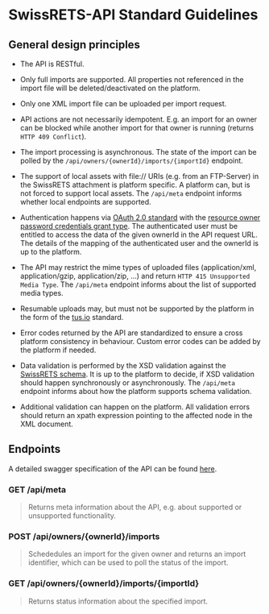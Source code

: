 # SwissRETS-API Standard Guidelines

## General design principles

* The API is RESTful.

* Only full imports are supported. All properties not referenced in the import file will be deleted/deactivated on the platform. 

* Only one XML import file can be uploaded per import request.

* API actions are not necessarily idempotent. E.g. an import for an owner can be blocked while another import for that owner is running (returns `HTTP 409 Conflict`).

* The import processing is asynchronous. The state of the import can be polled by the `/api/owners/{ownerId}/imports/{importId}` endpoint.

* The support of local assets with file:// URIs (e.g. from an FTP-Server) in the SwissRETS attachment is platform specific. A platform can, but is not forced to support local assets. The `/api/meta` endpoint informs whether local endpoints are supported. 

* Authentication happens via [OAuth 2.0 standard](https://oauth.net/2/) with the [resource owner password credentials grant type](https://tools.ietf.org/html/rfc6749#section-4.3). The authenticated user must be entitled to access the data of the given ownerId in the API request URL. The details of the mapping of the authenticated user and the ownerId is up to the platform.

* The API may restrict the mime types of uploaded files (application/xml, application/gzip, application/zip, ...) and return `HTTP 415 Unsupported Media Type`. The `/api/meta` endpoint informs about the list of supported media types. 

* Resumable uploads may, but must not be supported by the platform in the form of the [tus.io](https://tus.io/) standard. 

* Error codes returned by the API are standardized to ensure a cross platform consistency in behaviour. Custom error codes can be added by the platform if needed.

* Data validation is performed by the XSD validation against the [SwissRETS schema](https://github.com/qualipool/swissrets/blob/master/schema/schema.xsd). It is up to the platform to decide, if XSD validation should happen synchronously or asynchronously. The `/api/meta` endpoint informs about how the platform supports schema validation.

* Additional validation can happen on the platform. All validation errors should return an xpath expression pointing to the affected node in the XML document. 

## Endpoints

A detailed swagger specification of the API can be found [here](/docs/swagger.json).

### GET /api/meta

> Returns meta information about the API, e.g. about supported or unsupported functionality.

### POST /api/owners/{ownerId}/imports

> Schededules an import for the given owner and returns an import identifier, which can be used to poll the status of the import.

### GET /api/owners/{ownerId}/imports/{importId}

> Returns status information about the specified import.
